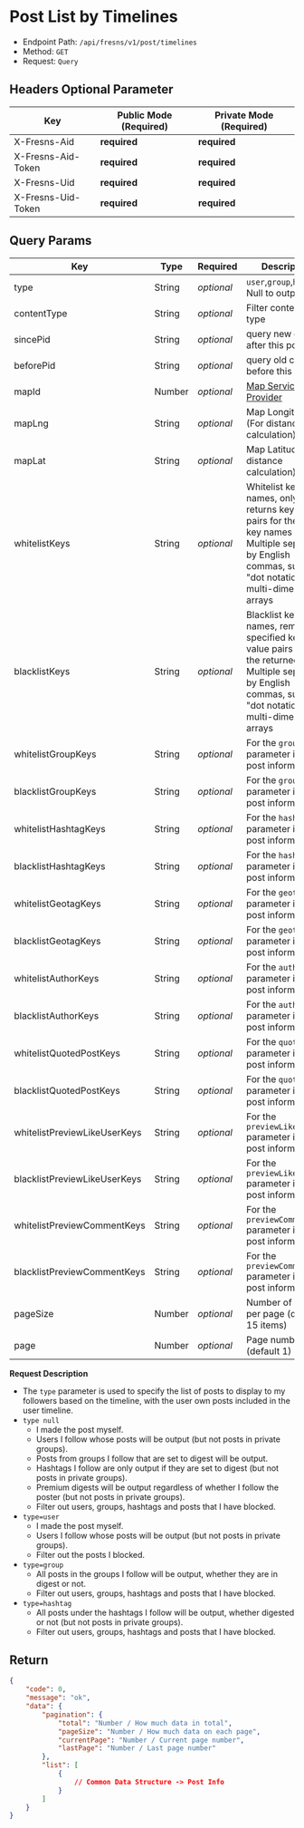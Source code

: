# Post List by Timelines

- Endpoint Path: `/api/fresns/v1/post/timelines`
- Method: `GET`
- Request: `Query`

## Headers Optional Parameter

| Key | Public Mode (Required) | Private Mode (Required) |
| --- | --- | --- |
| X-Fresns-Aid | **required** | **required** |
| X-Fresns-Aid-Token | **required** | **required** |
| X-Fresns-Uid | **required** | **required** |
| X-Fresns-Uid-Token | **required** | **required** |

## Query Params

| Key | Type | Required | Description |
| --- | --- | --- | --- |
| type | String | *optional* | `user`,`group`,`hashtag`, Null to output all |
| contentType | String | *optional* | Filter content by type |
| sincePid | String | *optional* | query new content after this post |
| beforePid | String | *optional* | query old content before this post |
| mapId | Number | *optional* | [Map Service Provider](../../reference/dictionary/maps.md) |
| mapLng | String | *optional* | Map Longitude (For distance calculation) |
| mapLat | String | *optional* | Map Latitude (For distance calculation) |
| whitelistKeys | String | *optional* | Whitelist key names, only returns key-value pairs for the given key names<br>Multiple separated by English commas, supports "dot notation" for multi-dimensional arrays |
| blacklistKeys | String | *optional* | Blacklist key names, removes specified key-value pairs from the returned data<br>Multiple separated by English commas, supports "dot notation" for multi-dimensional arrays |
| whitelistGroupKeys | String | *optional* | For the `group` parameter in the post information |
| blacklistGroupKeys | String | *optional* | For the `group` parameter in the post information |
| whitelistHashtagKeys | String | *optional* | For the `hashtags` parameter in the post information |
| blacklistHashtagKeys | String | *optional* | For the `hashtags` parameter in the post information |
| whitelistGeotagKeys | String | *optional* | For the `geotag` parameter in the post information |
| blacklistGeotagKeys | String | *optional* | For the `geotag` parameter in the post information |
| whitelistAuthorKeys | String | *optional* | For the `author` parameter in the post information |
| blacklistAuthorKeys | String | *optional* | For the `author` parameter in the post information |
| whitelistQuotedPostKeys | String | *optional* | For the `quotedPost` parameter in the post information |
| blacklistQuotedPostKeys | String | *optional* | For the `quotedPost` parameter in the post information |
| whitelistPreviewLikeUserKeys | String | *optional* | For the `previewLikeUsers` parameter in the post information |
| blacklistPreviewLikeUserKeys | String | *optional* | For the `previewLikeUsers` parameter in the post information |
| whitelistPreviewCommentKeys | String | *optional* | For the `previewComments` parameter in the post information |
| blacklistPreviewCommentKeys | String | *optional* | For the `previewComments` parameter in the post information |
| pageSize | Number | *optional* | Number of items per page (default 15 items) |
| page | Number | *optional* | Page number (default 1) |

**Request Description**

- The `type` parameter is used to specify the list of posts to display to my followers based on the timeline, with the user own posts included in the user timeline.
- `type null`
    - I made the post myself.
    - Users I follow whose posts will be output (but not posts in private groups).
    - Posts from groups I follow that are set to digest will be output.
    - Hashtags I follow are only output if they are set to digest (but not posts in private groups).
    - Premium digests will be output regardless of whether I follow the poster (but not posts in private groups).
    - Filter out users, groups, hashtags and posts that I have blocked.
- `type=user`
    - I made the post myself.
    - Users I follow whose posts will be output (but not posts in private groups).
    - Filter out the posts I blocked.
- `type=group`
    - All posts in the groups I follow will be output, whether they are in digest or not.
    - Filter out users, groups, hashtags and posts that I have blocked.
- `type=hashtag`
    - All posts under the hashtags I follow will be output, whether digested or not (but not posts in private groups).
    - Filter out users, groups, hashtags and posts that I have blocked.

## Return

```json
{
    "code": 0,
    "message": "ok",
    "data": {
        "pagination": {
            "total": "Number / How much data in total",
            "pageSize": "Number / How much data on each page",
            "currentPage": "Number / Current page number",
            "lastPage": "Number / Last page number"
        },
        "list": [
            {
                // Common Data Structure -> Post Info
            }
        ]
    }
}
```
